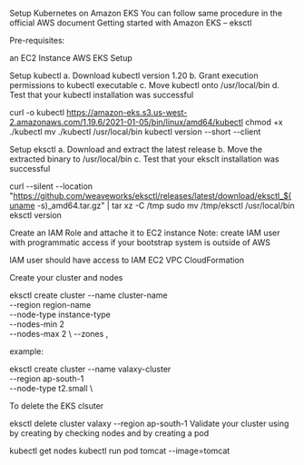Setup Kubernetes on Amazon EKS
You can follow same procedure in the official AWS document Getting started with Amazon EKS – eksctl

Pre-requisites:

an EC2 Instance
AWS EKS Setup

Setup kubectl
a. Download kubectl version 1.20
b. Grant execution permissions to kubectl executable
c. Move kubectl onto /usr/local/bin
d. Test that your kubectl installation was successful

curl -o kubectl https://amazon-eks.s3.us-west-2.amazonaws.com/1.19.6/2021-01-05/bin/linux/amd64/kubectl
chmod +x ./kubectl
mv ./kubectl /usr/local/bin 
kubectl version --short --client


Setup eksctl
a. Download and extract the latest release
b. Move the extracted binary to /usr/local/bin
c. Test that your eksclt installation was successful

curl --silent --location "https://github.com/weaveworks/eksctl/releases/latest/download/eksctl_$(uname -s)_amd64.tar.gz" | tar xz -C /tmp
sudo mv /tmp/eksctl /usr/local/bin
eksctl version


Create an IAM Role and attache it to EC2 instance
Note: create IAM user with programmatic access if your bootstrap system is outside of AWS

IAM user should have access to
IAM
EC2
VPC
CloudFormation

Create your cluster and nodes

eksctl create cluster --name cluster-name  \
--region region-name \
--node-type instance-type \
--nodes-min 2 \
--nodes-max 2 \ 
--zones <AZ-1>,<AZ-2>

example:

eksctl create cluster --name valaxy-cluster \
   --region ap-south-1 \
--node-type t2.small \


To delete the EKS clsuter

eksctl delete cluster valaxy --region ap-south-1
Validate your cluster using by creating by checking nodes and by creating a pod


kubectl get nodes
kubectl run pod tomcat --image=tomcat 
